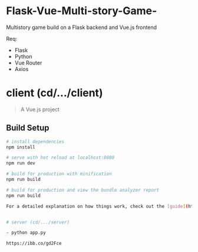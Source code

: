 # Flask-Vue-Multi-story-Game-
Multistory game build on a Flask backend and Vue.js frontend

Req:

  - Flask
  - Python
  - Vue Router
  - Axios

  # client (cd/.../client)

  > A Vue.js project

  ## Build Setup

  ``` bash
  # install dependencies
  npm install

  # serve with hot reload at localhost:8080
  npm run dev

  # build for production with minification
  npm run build

  # build for production and view the bundle analyzer report
  npm run build

  For a detailed explanation on how things work, check out the [guide](http://vuejs-templates.github.io/webpack/) and [docs for vue-loader](http://vuejs.github.io/vue-loader).


# server (cd/.../server)

  - python app.py

https://ibb.co/gd2Fce

